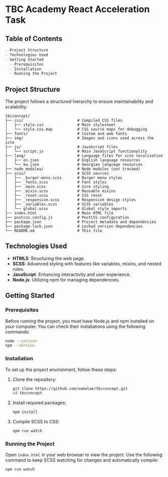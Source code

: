 
# TBC Academy React Acceleration Task
## Table of Contents

```markdown
- Project Structure 
- Technologies Used 
- Getting Started 
  - Prerequisites 
  - Installation
  - Running the Project 
```
## Project Structure
The project follows a structured hierarchy to ensure maintainability and scalability:
```
tbcconcept/
├── css/                        # Compiled CSS files
│   ├── style.css               # Main stylesheet
│   └── style.css.map           # CSS source maps for debugging
├── fonts/                      # Custom and web fonts
├── img/                        # Images and icons used across the site
├── js/                         # JavaScript files
│   └── script.js               # Main JavaScript functionality
├── lang/                       # Language files for site localization
│   ├── en.json                 # English language resources
│   └── ka.json                 # Georgian language resources
├── node_modules/               # Node modules (not tracked)
├── scss/                       # SCSS sources
│   ├── _burger-menu.scss       # Burger menu styles
│   ├── _fonts.scss             # Font styles
│   ├── _main.scss              # Core styling
│   ├── _mixin.scss             # Reusable mixins
│   ├── _reset.scss             # CSS reset
│   ├── _responsive.scss        # Responsive design styles
│   ├── _variables.scss         # SCSS variables
│   └── global.scss             # Global style imports
├── index.html                  # Main HTML file
├── postcss.config.js           # PostCSS configuration
├── package.json                # Project metadata and dependencies
├── package-lock.json           # Locked version dependencies
└── README.md                   # This file

```

## Technologies Used

- **HTML5**: Structuring the web page.
- **SCSS**: Advanced styling with features like variables, mixins, and nested rules.
- **JavaScript**: Enhancing interactivity and user experience.
- **Node.js**: Utilizing npm for managing dependencies.

## Getting Started

### Prerequisites

Before running the project, you must have Node.js and npm installed on your computer. You can check their installations using the following commands:

```bash
node --version
npm --version
```

### Installation

To set up the project environment, follow these steps:

1. Clone the repository:
   ```bash
   git clone https://github.com/samolae/tbcconcept.git
   cd tbcconcept
   ```

2. Install required packages:
   ```bash
   npm install
   ```

3. Compile SCSS to CSS:
   ```bash
   npm run watch
   ```

### Running the Project

Open `index.html` in your web browser to view the project. Use the following command to keep SCSS watching for changes and automatically compile:

```bash
npm run watch
```
